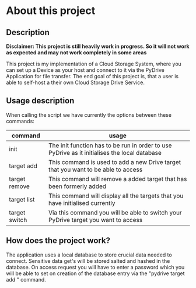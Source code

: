 # About this project

## Description

**Disclaimer: This project is still heavily work in progress. So it will not work as expected and may not work completely in some areas**

This project is my implementation of a Cloud Storage System, where you can set up a Device as your host and connect to it via the PyDrive Application for file transfer. The end goal of this project is, that a user is able to self-host a their own Cloud Storage Drive Service.

## Usage description
When calling the script we have currently the options between these commands:

| command       | usage                                                                                            |
|---------------|--------------------------------------------------------------------------------------------------|
| init          | The init function has to be run in order to use PyDrive as it initialises the local database     |
| target add    | This command is used to add a new Drive target that you want to be able to access                |
| target remove | This command will remove a added target that has been formerly added                             |
| target list   | This command will display all the targets that you have initialised currently                    |
| target switch | Via this command you will be able to switch your PyDrive target you want to access               |

## How does the project work?

The application uses a local database to store crucial data needed to connect. Sensitive data get's will be stored salted and hashed in the database. On access request you will have to enter a password which you will be able to set on creation of the database entry via the "pydrive target add <location>" command.